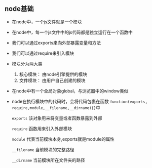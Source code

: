 ## node基础
  - 在node中，一个js文件就是一个模块
  - 在node中，每一个js文件中的js代码都是独立运行在一个函数中
  - 我们可以通过exports来向外部暴露变量和方法
  - 我们可以通过require来引入模块
  - 模块分为两大类

       1. 核心模块：
           由node引擎提供的模块
       2. 文件模块：
           由用户自己创建的模块
  - 在node中有一个全局对象global，与浏览器中的window类似
  - node在执行模块中的代码时，会将代码包裹在函数
   ```function(exports, require,module,__filename,__dirname){}```中
   
    ```exports```
    该对象用来将变量或者函数暴露到外部
    
    ```require```
    函数用来引入外部模块 

    ```module```
    代表当前模块本身,exports就是module的属性

    ```__filename```
    当前模块的完整路径
    
    ```__dirname```
    当前模块所在文件夹的路径
 